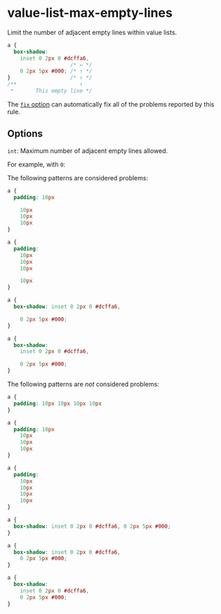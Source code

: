 # value-list-max-empty-lines

Limit the number of adjacent empty lines within value lists.

```css
a {
  box-shadow:
    inset 0 2px 0 #dcffa6,
                    /* ← */
    0 2px 5px #000; /* ↑ */
}                   /* ↑ */
/**                    ↑
 *       This empty line */
```

The [`fix` option](https://stylelint.io/user-guide/options#fix) can automatically fix all of the problems reported by this rule.

## Options

`int`: Maximum number of adjacent empty lines allowed.

For example, with `0`:

The following patterns are considered problems:

```css
a {
  padding: 10px

    10px
    10px
    10px
}
```

```css
a {
  padding:
    10px
    10px
    10px

    10px
}
```

```css
a {
  box-shadow: inset 0 2px 0 #dcffa6,

    0 2px 5px #000;
}
```

```css
a {
  box-shadow:
    inset 0 2px 0 #dcffa6,

    0 2px 5px #000;
}
```

The following patterns are _not_ considered problems:

```css
a {
  padding: 10px 10px 10px 10px
}
```

```css
a {
  padding: 10px
    10px
    10px
    10px
}
```

```css
a {
  padding:
    10px
    10px
    10px
    10px
}
```

```css
a {
  box-shadow: inset 0 2px 0 #dcffa6, 0 2px 5px #000;
}
```

```css
a {
  box-shadow: inset 0 2px 0 #dcffa6,
    0 2px 5px #000;
}
```

```css
a {
  box-shadow:
    inset 0 2px 0 #dcffa6,
    0 2px 5px #000;
}
```

